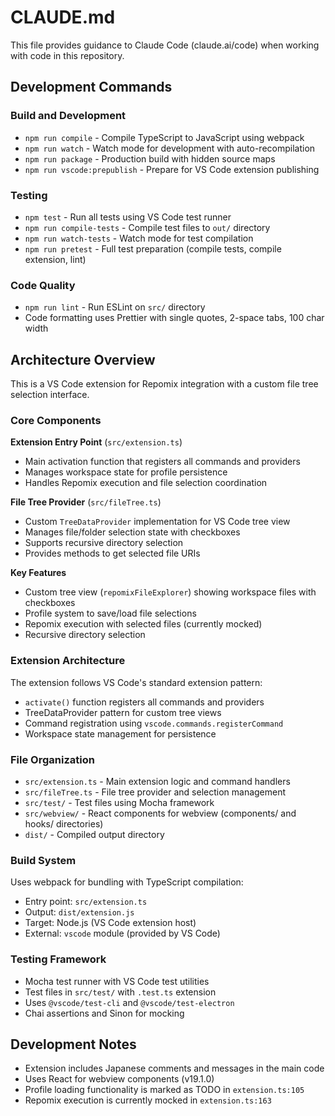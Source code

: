 # CLAUDE.md

This file provides guidance to Claude Code (claude.ai/code) when working with code in this repository.

## Development Commands

### Build and Development
- `npm run compile` - Compile TypeScript to JavaScript using webpack
- `npm run watch` - Watch mode for development with auto-recompilation
- `npm run package` - Production build with hidden source maps
- `npm run vscode:prepublish` - Prepare for VS Code extension publishing

### Testing
- `npm test` - Run all tests using VS Code test runner
- `npm run compile-tests` - Compile test files to `out/` directory
- `npm run watch-tests` - Watch mode for test compilation
- `npm run pretest` - Full test preparation (compile tests, compile extension, lint)

### Code Quality
- `npm run lint` - Run ESLint on `src/` directory
- Code formatting uses Prettier with single quotes, 2-space tabs, 100 char width

## Architecture Overview

This is a VS Code extension for Repomix integration with a custom file tree selection interface.

### Core Components

**Extension Entry Point** (`src/extension.ts`)
- Main activation function that registers all commands and providers
- Manages workspace state for profile persistence
- Handles Repomix execution and file selection coordination

**File Tree Provider** (`src/fileTree.ts`)
- Custom `TreeDataProvider` implementation for VS Code tree view
- Manages file/folder selection state with checkboxes
- Supports recursive directory selection
- Provides methods to get selected file URIs

**Key Features**
- Custom tree view (`repomixFileExplorer`) showing workspace files with checkboxes
- Profile system to save/load file selections
- Repomix execution with selected files (currently mocked)
- Recursive directory selection

### Extension Architecture

The extension follows VS Code's standard extension pattern:
- `activate()` function registers all commands and providers
- TreeDataProvider pattern for custom tree views
- Command registration using `vscode.commands.registerCommand`
- Workspace state management for persistence

### File Organization

- `src/extension.ts` - Main extension logic and command handlers
- `src/fileTree.ts` - File tree provider and selection management
- `src/test/` - Test files using Mocha framework
- `src/webview/` - React components for webview (components/ and hooks/ directories)
- `dist/` - Compiled output directory

### Build System

Uses webpack for bundling with TypeScript compilation:
- Entry point: `src/extension.ts`
- Output: `dist/extension.js`
- Target: Node.js (VS Code extension host)
- External: `vscode` module (provided by VS Code)

### Testing Framework

- Mocha test runner with VS Code test utilities
- Test files in `src/test/` with `.test.ts` extension
- Uses `@vscode/test-cli` and `@vscode/test-electron`
- Chai assertions and Sinon for mocking

## Development Notes

- Extension includes Japanese comments and messages in the main code
- Uses React for webview components (v19.1.0)
- Profile loading functionality is marked as TODO in `extension.ts:105`
- Repomix execution is currently mocked in `extension.ts:163`